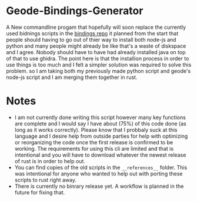 # Geode-Bindings-Generator
A New commandline progam that hopefully will soon replace the currently used bidnings scripts in the [bindings repo](https://github.com/geode-sdk/bindings)
it planned from the start that people should having to go out of thier way to install both node-js and python and many people might already be like 
that's a waste of diskspace and I agree. Nobody should have to have had already installed java on top of that to use ghidra. The point here
is that the installion process in order to use things is too much and I felt a simpler solution was required to solve this problem. 
so I am taking both my previously made python script and geode's node-js script and I am merging them together in rust. 

# Notes
- I am not currently done writing this script however many key functions are complete and I would say I have about (75%) of this code done (as long as it works correctly). Please know that I probbaly suck
at this language and I desire help from outside parties for help with optimizing or reorganizing the code once the first
release is confirmed to be working. The requirements for using this cli are limited and that is intentional and you will
have to download whatever the newest release of rust is in order to help out.
- You can find copies of the old scripts in the `__references__` folder. This was intentional for anyone who wanted to help out with porting these scripts to rust right away.
- There is currently no binrary release yet. A workflow is planned in the future for fixing that.


 


